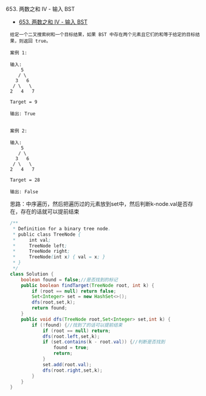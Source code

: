 653. 两数之和 IV - 输入 BST


- [653. 两数之和 IV - 输入 BST](https://leetcode-cn.com/problems/two-sum-iv-input-is-a-bst/)

```
给定一个二叉搜索树和一个目标结果，如果 BST 中存在两个元素且它们的和等于给定的目标结果，则返回 true。

案例 1:

输入: 
    5
   / \
  3   6
 / \   \
2   4   7

Target = 9

输出: True
 

案例 2:

输入: 
    5
   / \
  3   6
 / \   \
2   4   7

Target = 28

输出: False

```

思路：中序遍历，然后把遍历过的元素放到set中，然后判断k-node.val是否存在，存在的话就可以提前结束




```java
/**
 * Definition for a binary tree node.
 * public class TreeNode {
 *     int val;
 *     TreeNode left;
 *     TreeNode right;
 *     TreeNode(int x) { val = x; }
 * }
 */
class Solution {
    boolean found = false;//是否找到的标记
    public boolean findTarget(TreeNode root, int k) {
        if (root == null) return false;
        Set<Integer> set = new HashSet<>();
        dfs(root,set,k);
        return found;
    }
    public void dfs(TreeNode root,Set<Integer> set,int k) {
        if (!found) {//找到了的话可以提前结束
            if (root == null) return;
            dfs(root.left,set,k);
            if (set.contains(k - root.val)) {//判断是否找到
                found = true;
                return;
            }
            set.add(root.val);
            dfs(root.right,set,k);
        } 
    }
}

```
